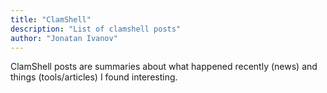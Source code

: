 ```yaml
---
title: "ClamShell"
description: "List of clamshell posts"
author: "Jonatan Ivanov"
---
```


ClamShell posts are summaries about what happened recently (news) and things (tools/articles) I found interesting.
